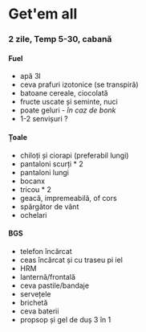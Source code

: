 # Get'em all

### 2 zile, Temp 5-30, cabană

#### Fuel
- apă 3l
- ceva prafuri izotonice (se transpiră)
- batoane cereale, ciocolată
- fructe uscate și seminte, nuci
- poate geluri - _în caz de bonk_
- 1-2 senvișuri ?

#### Țoale
- chiloți și ciorapi (preferabil lungi)
- pantaloni scurți * 2
- pantaloni lungi
- bocanx
- tricou * 2
- geacă, impremeabilă, of cors
- spărgător de vânt
- ochelari

#### BGS
- telefon încărcat
- ceas încărcat și cu traseu pi iel
- HRM
- lanternă/frontală
- ceva pastile/bandaje
- servețele
- brichetă
- ceva baterii
- propsop și gel de duș 3 în 1
